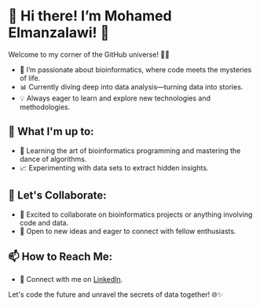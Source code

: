 # 👋 Hi there! I’m Mohamed Elmanzalawi! 🚀

Welcome to my corner of the GitHub universe! 👨‍💻

- 🧬 I’m passionate about bioinformatics, where code meets the mysteries of life.
- 📊 Currently diving deep into data analysis—turning data into stories.
- 💡 Always eager to learn and explore new technologies and methodologies.

## 🔬 What I'm up to:

- 🌱 Learning the art of bioinformatics programming and mastering the dance of algorithms.
- 📈 Experimenting with data sets to extract hidden insights.

## 💬 Let's Collaborate:

- 💞 Excited to collaborate on bioinformatics projects or anything involving code and data.
- 🤝 Open to new ideas and eager to connect with fellow enthusiasts.

## 📫 How to Reach Me:

- 🚀 Connect with me on [LinkedIn](https://www.linkedin.com/in/mohamed-elmanzalawi/).

Let's code the future and unravel the secrets of data together! 🌐✨

<!---
Mohamed-Elmanzalawi/Mohamed-Elmanzalawi is a ✨ special ✨ repository because its `README.md` (this file) appears on your GitHub profile.
You can click the Preview link to take a look at your changes.
--->
